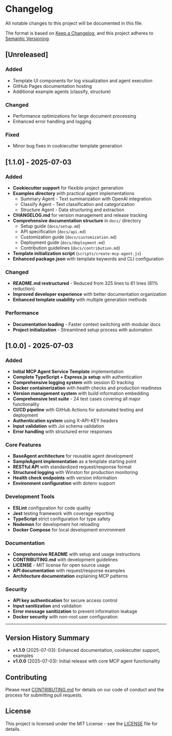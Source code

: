 # Changelog

All notable changes to this project will be documented in this file.

The format is based on [Keep a Changelog](https://keepachangelog.com/en/1.0.0/),
and this project adheres to [Semantic Versioning](https://semver.org/spec/v2.0.0.html).

## [Unreleased]

### Added
- Template UI components for log visualization and agent execution
- GitHub Pages documentation hosting
- Additional example agents (classify, structure)

### Changed
- Performance optimizations for large document processing
- Enhanced error handling and logging

### Fixed
- Minor bug fixes in cookiecutter template generation

## [1.1.0] - 2025-07-03

### Added
- **Cookiecutter support** for flexible project generation
- **Examples directory** with practical agent implementations
  - Summary Agent - Text summarization with OpenAI integration
  - Classify Agent - Text classification and categorization
  - Structure Agent - Data structuring and extraction
- **CHANGELOG.md** for version management and release tracking
- **Comprehensive documentation structure** in `docs/` directory
  - Setup guide (`docs/setup.md`)
  - API specification (`docs/api.md`) 
  - Customization guide (`docs/customization.md`)
  - Deployment guide (`docs/deployment.md`)
  - Contribution guidelines (`docs/contribution.md`)
- **Template initialization script** (`scripts/create-mcp-agent.js`)
- **Enhanced package.json** with template keywords and CLI configuration

### Changed
- **README.md restructured** - Reduced from 325 lines to 61 lines (81% reduction)
- **Improved developer experience** with better documentation organization
- **Enhanced template usability** with multiple generation methods

### Performance
- **Documentation loading** - Faster context switching with modular docs
- **Project initialization** - Streamlined setup process with automation

## [1.0.0] - 2025-07-03

### Added
- **Initial MCP Agent Service Template** implementation
- **Complete TypeScript + Express.js setup** with authentication
- **Comprehensive logging system** with session ID tracking
- **Docker containerization** with health checks and production readiness
- **Version management system** with build information embedding
- **Comprehensive test suite** - 24 test cases covering all major functionality
- **CI/CD pipeline** with GitHub Actions for automated testing and deployment
- **Authentication system** using X-API-KEY headers
- **Input validation** with Joi schema validation
- **Error handling** with structured error responses

### Core Features
- **BaseAgent architecture** for reusable agent development
- **SampleAgent implementation** as a template starting point
- **RESTful API** with standardized request/response format
- **Structured logging** with Winston for production monitoring
- **Health check endpoints** with version information
- **Environment configuration** with dotenv support

### Development Tools
- **ESLint** configuration for code quality
- **Jest** testing framework with coverage reporting
- **TypeScript** strict configuration for type safety
- **Nodemon** for development hot reloading
- **Docker Compose** for local development environment

### Documentation
- **Comprehensive README** with setup and usage instructions
- **CONTRIBUTING.md** with development guidelines
- **LICENSE** - MIT license for open source usage
- **API documentation** with request/response examples
- **Architecture documentation** explaining MCP patterns

### Security
- **API key authentication** for secure access control
- **Input sanitization** and validation
- **Error message sanitization** to prevent information leakage
- **Docker security** with non-root user configuration

---

## Version History Summary

- **v1.1.0** (2025-07-03): Enhanced documentation, cookiecutter support, examples
- **v1.0.0** (2025-07-03): Initial release with core MCP agent functionality

## Contributing

Please read [CONTRIBUTING.md](CONTRIBUTING.md) for details on our code of conduct and the process for submitting pull requests.

## License

This project is licensed under the MIT License - see the [LICENSE](LICENSE) file for details.